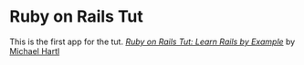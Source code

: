 # Ruby on Rails Tut

This is the first app for the tut.
[*Ruby on Rails Tut: Learn Rails by Example*](http://railstutorial.org/)
by [Michael Hartl](http://michaelhartl.com/)
